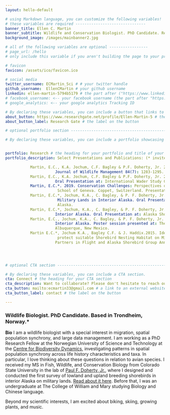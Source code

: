 ```yaml
---
layout: hello-default

# using Markdown language, you can customize the following variables!
# these variables are required -------------------------------
banner_title: Ellen C. Martin 
banner_subtitle: Wildlife and Conservation Biologist. PhD Candidate. Research Scientist.
background_image: /images/mainbanner2.jpg

# all of the following variables are optional -----------------
# page_url: /hello 
# only include this variable if you aren't building the page to your primary domain 

# favicon
favicon: /assets/ico/favicon.ico

# social media
twitter_username: ECMartin_Sci # # your twitter handle
github_username:  EllenCMartin # your github username
linkedin: ellen-martin-5794b5179 # the part after ("https://www.linkedin.com/in/...")
# facebook_username: <-- your facebook username (the part after "https://www.facebook.com/...")
# google_analytics: <-- your google analytics Tracking ID

# By declaring these variables, you can include a button that links to an external website or to media.
about_button: https://www.researchgate.net/profile/Ellen-Martin-5 # the link
about_button_label: Research Gate # the label on the button

# optional portfolio section ------------------------------------------

# By declaring these variables, you can include a portfolio showcasing your work and organize your portfolio's items into a custom layout, all without adding any CSS. In addition, you must 1) create an HTML file in the_includes folder for each project with the text you'd like to display, and 2) create a YAML file in the _data folder describing the order in which each project should be shown and categorized. See `/includes/example.html` and `/_data/work.yml` for examples.


portfolio: Research # the heading for your portfolio and title of your YAML file
portfolio_description: Select Presentations and Publications: (* invited speaker)

           Martin, E.C., K.A. Jochum, C.F. Bagley & P.F. Doherty, Jr. 2020. Shorebird Abundance Estimates in Interior Alaska. 
                      Journal of Wildlife Management 84(7): 1283-1295.
           Martin, E.C., K.A. Jochum, C.F. Bagley & P.F. Doherty, Jr. 2020. Shorebird Abundance Estimate in Interior Alaska.
                      Oral Presentation at: International Wader Study Group Conference. 2020 October 11. Digital.
           Martin, E.C.*. 2019. Conservation Challenges: Perspectives of the United States and Europe. October 16, 2019. International
                       School of Geneva. Coppet, Switzerland. Presentation to Ecology High School course.
           Martin, E.C.*, Jochum, K.A., C. Bagley, & P. F. Doherty, Jr. 2019. Shorebird Abundance Estimates on  
                       Military Lands in Interior Alaska. Oral Presentation at: Alaska Bird Conference. 2019 March 8; Fairbanks,
                       Alaska.
           Martin, E.C.*, Jochum, K.A., C. Bagley, & P. F. Doherty, Jr. 2017. Shorebird Use of Military Lands in
                      Interior Alaska. Oral Presentation at: Alaska Shorebird Group Meeting. 2017 Dec 4; Anchorage, Alaska.
           Martin, E.C., Jochum, K.A., C. Bagley, & P. F. Doherty, Jr. 2017. Shorebird Use of Military Lands in
                      Interior Alaska. Poster session presented at: The Wildlife Society National Conference. 2017 Sept 23-27;    
                      Albuquerque, New Mexico.
           Martin E.C.*, Jochum K.A., Bagley C.F. & J. Haddix.2015. Identifying Shorebird Breeding Sites to
                       protect suitable Shorebird Nesting Habitat on Military Lands in Interior Alaska. Oral presentation at Boreal
                      Partners in Flight and Alaska Shorebird Group Annual Meeting, 2015 Dec 8-10; Anchorage, Alaska. 

 


# optional CTA section --------------------------------------------------

# By declaring these variables, you can include a CTA section.
cta: Connect # the heading for your CTA section
cta_description: Want to collaborate? Please don't hesitate to reach out. # a description to be desplayed below the heading and above the content
cta_button: mailto:ecmartin33@gmail.com # a link to an external website or to media
cta_button_label: contact # the label on the button

---			
```

[//]: # (write a bit about yourself here)
### Wildlife Biologist. PhD Candidate. Based in Trondheim, Norway.*  


  
**Bio**             I am a wildlife biologist with a special interest in migration, spatial population synchrony, and large data management. I am working as a PhD Research Fellow at the Norwegian University of Science and Technology at the [Centre for Biodiversity Dynamics](https://www.ntnu.edu/cbd), investigating patterns in spatial population synchrony across life history characteristics and taxa. In particular, I love thinking about these questions in relation to avian species. I received my MS in Fish, Wildlife, and Conservation Biology from Colorado State University in the lab of [Paul F. Doherty, Jr.](http://sites.warnercnr.colostate.edu/pauldoherty/), where I designed and conducted the first survey of lowland and upland breeding shorebirds in interior Alaska on military lands. [Read about it here](https://wildlife.org/jwm-shorebirds-take-advantage-of-alaska-military-lands/). Before that, I was an undergraduate at The College of William and Mary studying Biology and Chinese language. 

Beyond my scientific interests, I am excited about biking, skiing, growing plants, and music.  
  

